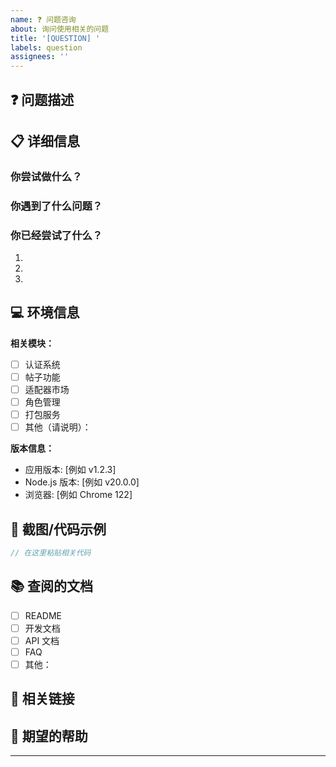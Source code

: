 ```yaml
---
name: ❓ 问题咨询
about: 询问使用相关的问题
title: '[QUESTION] '
labels: question
assignees: ''
---
```


## ❓ 问题描述
<!-- 清晰地描述你的问题 -->


## 📋 详细信息

### 你尝试做什么？
<!-- 描述你想要实现的目标 -->


### 你遇到了什么问题？
<!-- 描述你遇到的困难或疑惑 -->


### 你已经尝试了什么？
<!-- 列出你已经尝试过的方法 -->

1. 
2. 
3. 

## 💻 环境信息

**相关模块：**
<!-- 这个问题涉及哪个功能模块？ -->
- [ ] 认证系统
- [ ] 帖子功能
- [ ] 适配器市场
- [ ] 角色管理
- [ ] 打包服务
- [ ] 其他（请说明）：

**版本信息：**
- 应用版本: [例如 v1.2.3]
- Node.js 版本: [例如 v20.0.0]
- 浏览器: [例如 Chrome 122]

## 📸 截图/代码示例
<!-- 如果适用，提供截图或代码示例 -->

```typescript
// 在这里粘贴相关代码
```

## 📚 查阅的文档
<!-- 列出你已经查阅过的文档 -->

- [ ] README
- [ ] 开发文档
- [ ] API 文档
- [ ] FAQ
- [ ] 其他：

## 🔗 相关链接
<!-- 相关的讨论、Issue 或文档链接 -->


## 💭 期望的帮助
<!-- 你希望得到什么样的帮助？ -->


---

<!-- 
感谢你的提问！🙋
我们会尽快为你解答。

在等待回复期间，你可以：
1. 查看项目文档
2. 搜索是否有类似的 Issue
3. 加入我们的社区讨论
-->

